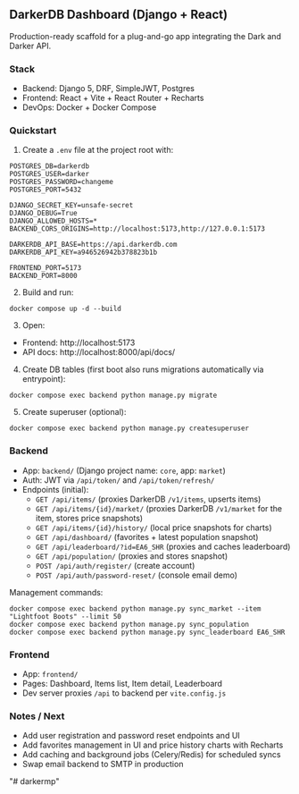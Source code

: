 ## DarkerDB Dashboard (Django + React)

Production-ready scaffold for a plug-and-go app integrating the Dark and Darker API.

### Stack
- Backend: Django 5, DRF, SimpleJWT, Postgres
- Frontend: React + Vite + React Router + Recharts
- DevOps: Docker + Docker Compose

### Quickstart
1) Create a `.env` file at the project root with:
```
POSTGRES_DB=darkerdb
POSTGRES_USER=darker
POSTGRES_PASSWORD=changeme
POSTGRES_PORT=5432

DJANGO_SECRET_KEY=unsafe-secret
DJANGO_DEBUG=True
DJANGO_ALLOWED_HOSTS=*
BACKEND_CORS_ORIGINS=http://localhost:5173,http://127.0.0.1:5173

DARKERDB_API_BASE=https://api.darkerdb.com
DARKERDB_API_KEY=a946526942b378823b1b

FRONTEND_PORT=5173
BACKEND_PORT=8000
```
2) Build and run:
```
docker compose up -d --build
```
3) Open:
- Frontend: http://localhost:5173
- API docs: http://localhost:8000/api/docs/

4) Create DB tables (first boot also runs migrations automatically via entrypoint):
```
docker compose exec backend python manage.py migrate
```

5) Create superuser (optional):
```
docker compose exec backend python manage.py createsuperuser
```

### Backend
- App: `backend/` (Django project name: `core`, app: `market`)
- Auth: JWT via `/api/token/` and `/api/token/refresh/`
- Endpoints (initial):
  - `GET /api/items/` (proxies DarkerDB `/v1/items`, upserts items)
  - `GET /api/items/{id}/market/` (proxies DarkerDB `/v1/market` for the item, stores price snapshots)
  - `GET /api/items/{id}/history/` (local price snapshots for charts)
  - `GET /api/dashboard/` (favorites + latest population snapshot)
  - `GET /api/leaderboard/?id=EA6_SHR` (proxies and caches leaderboard)
  - `GET /api/population/` (proxies and stores snapshot)
  - `POST /api/auth/register/` (create account)
  - `POST /api/auth/password-reset/` (console email demo)

Management commands:
```
docker compose exec backend python manage.py sync_market --item "Lightfoot Boots" --limit 50
docker compose exec backend python manage.py sync_population
docker compose exec backend python manage.py sync_leaderboard EA6_SHR
```

### Frontend
- App: `frontend/`
- Pages: Dashboard, Items list, Item detail, Leaderboard
- Dev server proxies `/api` to backend per `vite.config.js`

### Notes / Next
- Add user registration and password reset endpoints and UI
- Add favorites management in UI and price history charts with Recharts
- Add caching and background jobs (Celery/Redis) for scheduled syncs
 - Swap email backend to SMTP in production


"# darkermp" 
